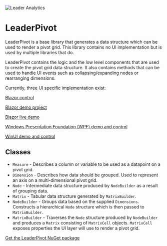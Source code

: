 ![Leader Analytics](./logo.png)
 
# LeaderPivot

LeaderPivot is a base library that generates a data structure which can be used to render a pivot grid.  This library contains no UI implementation but is used by multiple libraries that do.  

LeaderPivot contains the logic and the low level components that are used to create the pivot grid data structure.  It also contains methods that can be used to handle UI events such as collapsing/expanding nodes or rearranging dimensions.  

Currently, three UI specific implementation exist: 

[Blazor control](https://github.com/leaderanalytics/LeaderPivot.Blazor)

[Blazor demo project](https://github.com/leaderanalytics/LeaderPivot.BlazorDemo)

[Blazor live demo](https://leaderanalytics.com/blazor/leader-pivot-demo)

[Windows Presentation Foundation (WPF) demo and control](https://github.com/leaderanalytics/LeaderPivot.XAML.WPF)

[WinUI demo and control](https://github.com/leaderanalytics/LeaderPivot.XAML.WinUI)

## Classes

* `Measure` - Describes a column or variable to be used as a datapoint on a pivot grid.
* `Dimension` - Describes how data should be grouped.  Used to represent an axis on a multi-dimensional pivot grid.
* `Node` - Intermediate data structure produced by `NodeBuilder` as a result of grouping data.
* `Matrix` - Tabular data structure generated by `MatrixBuilder`.  
* `NodeBuilder` - Groups data based on the supplied `Dimensions`. Constructs a hierarchical `Node` structure which is then passed to `MatrixBuilder`.
* `MatrixBuilder` - Traverses the `Node` structure produced by `NodeBuilder` and produces a `Matrix` consisting of `MatrixCell` objects. `MatrixCell` exposes properties the UI layer will use to render a pivot grid.


[Get the LeaderPivot NuGet package](https://www.nuget.org/packages/LeaderAnalytics.LeaderPivot/)